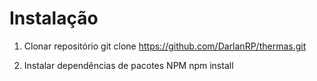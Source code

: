 # Instalação

1. Clonar repositório
   git clone https://github.com/DarlanRP/thermas.git

2. Instalar dependências de pacotes NPM
   npm install

   
